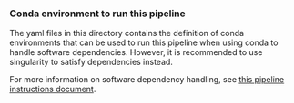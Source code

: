 ### Conda environment to run this pipeline

The yaml files in this directory contains the definition of conda environments that can be used to run this pipeline when using conda to handle software dependencies.  However, it is recommended to use singularity to satisfy dependencies instead.  

For more information on software dependency handling, see [this pipeline instructions document](../Pipeline_instructions.md#Dependencies).



